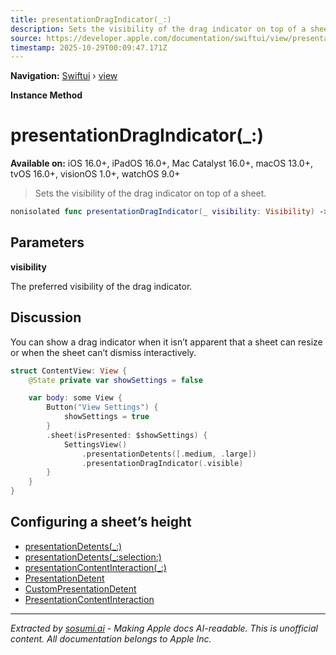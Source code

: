 ```yaml
---
title: presentationDragIndicator(_:)
description: Sets the visibility of the drag indicator on top of a sheet.
source: https://developer.apple.com/documentation/swiftui/view/presentationdragindicator(_:)
timestamp: 2025-10-29T00:09:47.171Z
---
```


**Navigation:** [Swiftui](/documentation/swiftui) › [view](/documentation/swiftui/view)

**Instance Method**

# presentationDragIndicator(_:)

**Available on:** iOS 16.0+, iPadOS 16.0+, Mac Catalyst 16.0+, macOS 13.0+, tvOS 16.0+, visionOS 1.0+, watchOS 9.0+

> Sets the visibility of the drag indicator on top of a sheet.

```swift
nonisolated func presentationDragIndicator(_ visibility: Visibility) -> some View
```

## Parameters

**visibility**

The preferred visibility of the drag indicator.



## Discussion

You can show a drag indicator when it isn’t apparent that a sheet can resize or when the sheet can’t dismiss interactively.

```swift
struct ContentView: View {
    @State private var showSettings = false

    var body: some View {
        Button("View Settings") {
            showSettings = true
        }
        .sheet(isPresented: $showSettings) {
            SettingsView()
                .presentationDetents([.medium, .large])
                .presentationDragIndicator(.visible)
        }
    }
}
```

## Configuring a sheet’s height

- [presentationDetents(_:)](/documentation/swiftui/view/presentationdetents(_:))
- [presentationDetents(_:selection:)](/documentation/swiftui/view/presentationdetents(_:selection:))
- [presentationContentInteraction(_:)](/documentation/swiftui/view/presentationcontentinteraction(_:))
- [PresentationDetent](/documentation/swiftui/presentationdetent)
- [CustomPresentationDetent](/documentation/swiftui/custompresentationdetent)
- [PresentationContentInteraction](/documentation/swiftui/presentationcontentinteraction)

---

*Extracted by [sosumi.ai](https://sosumi.ai) - Making Apple docs AI-readable.*
*This is unofficial content. All documentation belongs to Apple Inc.*
